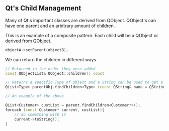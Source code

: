 ## Qt's Child Management

Many of Qt's important classes are derived from QObject. QObject's can have one parent and an arbitrary amount of children.

This is an example of a composite pattern. Each child will be a QObject or derived from QObject.

```cpp
objectA->setParent(objectB);
```

We can return the children in different ways

```cpp
// Returned in the order they were added
const QObjectList& QObject::children() const

// Returns a specific Type of object and a String can be used to get a specific one
QList<Type> parentObj.findChildren<Type> (const QString& name = QString() ) const

// An example of the above

QList<Customer> custList = parent.findChildren<Customer*>();
foreach (const Customer* current, custList){
    // do something with it
    current->toString();
}
```





